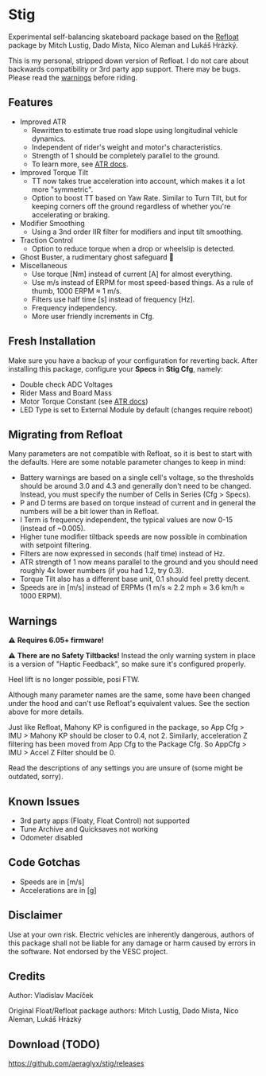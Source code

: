 # Stig
Experimental self-balancing skateboard package based on the [Refloat](https://github.com/lukash/refloat) package by Mitch Lustig, Dado Mista, Nico Aleman and Lukáš Hrázký.

This is my personal, stripped down version of Refloat. I do not care about backwards compatibility or 3rd party app support. There may be bugs. Please read the [warnings](#warnings) before riding.

## Features
- Improved ATR
    - Rewritten to estimate true road slope using longitudinal vehicle dynamics.
    - Independent of rider's weight and motor's characteristics.
    - Strength of 1 should be completely parallel to the ground.
    - To learn more, see [ATR docs](docs/atr.md).
- Improved Torque Tilt
    - TT now takes true acceleration into account, which makes it a lot more "symmetric".
    - Option to boost TT based on Yaw Rate. Similar to Turn Tilt, but for keeping corners off the ground regardless of whether you're accelerating or braking.
- Modifier Smoothing
    - Using a 3nd order IIR filter for modifiers and input tilt smoothing.
- Traction Control
    - Option to reduce torque when a drop or wheelslip is detected.
- Ghost Buster, a rudimentary ghost safeguard 👻
- Miscellaneous
    - Use torque [Nm] instead of current [A] for almost everything.
    - Use m/s instead of ERPM for most speed-based things. As a rule of thumb, 1000 ERPM ≈ 1 m/s.
    - Filters use half time [s] instead of frequency [Hz].
    - Frequency independency.
    - More user friendly increments in Cfg.

## Fresh Installation
Make sure you have a backup of your configuration for reverting back. After installing this package, configure your **Specs** in **Stig Cfg**, namely:

- Double check ADC Voltages
- Rider Mass and Board Mass
- Motor Torque Constant (see [ATR docs](docs/atr.md))
- LED Type is set to External Module by default (changes require reboot)

## Migrating from Refloat
Many parameters are not compatible with Refloat, so it is best to start with the defaults. Here are some notable parameter changes to keep in mind:

- Battery warnings are based on a single cell's voltage, so the thresholds should be around 3.0 and 4.3 and generally don't need to be changed. Instead, you must specify the number of Cells in Series (Cfg > Specs).
- P and D terms are based on torque instead of current and in general the numbers will be a bit lower than in Refloat.
- I Term is frequency independent, the typical values are now 0-15 (instead of ~0.005).
- Higher tune modifier tiltback speeds are now possible in combination with setpoint filtering.
- Filters are now expressed in seconds (half time) instead of Hz.
- ATR strength of 1 now means parallel to the ground and you should need roughly 4x lower numbers (if you had 1.2, try 0.3).
- Torque Tilt also has a different base unit, 0.1 should feel pretty decent.
- Speeds are in [m/s] instead of ERPMs (1 m/s ≈ 2.2 mph ≈ 3.6 km/h ≈ 1000 ERPM).

## Warnings

⚠️ **Requires 6.05+ firmware!**

⚠️ **There are no Safety Tiltbacks!** Instead the only warning system in place is a version of "Haptic Feedback", so make sure it's configured properly.

Heel lift is no longer possible, posi FTW.

Although many parameter names are the same, some have been changed under the hood and can't use Refloat's equivalent values. See the section above for more details.

Just like Refloat, Mahony KP is configured in the package, so App Cfg > IMU > Mahony KP should be closer to 0.4, not 2. Similarly, acceleration Z filtering has been moved from App Cfg to the Package Cfg. So AppCfg > IMU > Accel Z Filter should be 0.

Read the descriptions of any settings you are unsure of (some might be outdated, sorry).

## Known Issues
- 3rd party apps (Floaty, Float Control) not supported
- Tune Archive and Quicksaves not working
- Odometer disabled

## Code Gotchas
- Speeds are in [m/s]
- Accelerations are in [g]

## Disclaimer
Use at your own risk. Electric vehicles are inherently dangerous, authors of this package shall not be liable for any damage or harm caused by errors in the software. Not endorsed by the VESC project.

## Credits
Author: Vladislav Macíček

Original Float/Refloat package authors: Mitch Lustig, Dado Mista, Nico Aleman, Lukáš Hrázký

## Download (TODO)
https://github.com/aeraglyx/stig/releases
